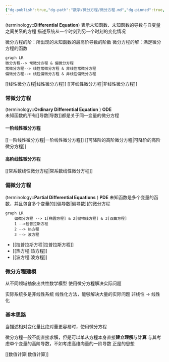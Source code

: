 ```yaml
---
{"dg-publish":true,"dg-path":"数学/微分方程/微分方程.md","dg-pinned":true,"tags":["Continuous","Equation"],"aliases":["常微分方程","偏微分方程"],"permalink":"/数学/微分方程/微分方程/","pinned":true,"dgPassFrontmatter":true,"noteIcon":"","created":"2024-09-04T12:41:40.546+08:00","updated":"2024-09-14T12:40:02.297+08:00"}
---
```


(terminology::**Differential Equation**)
表示未知函数、未知函数的导数与自变量之间关系的方程
描述系统从一个时刻到另一个时刻的变化情况

微分方程的阶：所出现的未知函数的最高阶导数的阶数
微分方程的解：满足微分方程的函数

```mermaid
graph LR
微分方程--> 常微分方程 & 偏微分方程
常微分方程--> 线性常微分方程 & 非线性常微分方程
偏微分方程--> 线性偏微分方程 & 非线性偏微分方程
```

[[线性微分方程\|线性微分方程]]
[[非线性微分方程\|非线性微分方程]]

### 常微分方程
(terminology::**Ordinary Differential Equation** )  **ODE**  
未知函数的所有[[导数\|导数]]都是关于同一变量的微分方程
#### 一阶线性微分方程
[[一阶线性微分方程\|一阶线性微分方程]]
[[可降阶的高阶微分方程\|可降阶的高阶微分方程]]
#### 高阶线性微分方程
[[常系数线性微分方程\|常系数线性微分方程]]

### 偏微分方程
(terminology::**Partial Differential Equations** )  **PDE**
未知函数是多个变量的函数，并且包含多个变量的[[偏导数\|偏导数]]的微分方程

```mermaid
graph LR
	偏微分方程 --> 1[椭圆方程] & 2[抛物线方程] & 3[双曲方程]
	1 -->拉普拉斯方程
	2 --> 热方程
	3 --> 波方程
```

-  [[拉普拉斯方程\|拉普拉斯方程]]
-  [[热方程\|热方程]]
-  [[波方程\|波方程]]

### 微分方程建模
从不同领域抽象出共性数学模型
使用微分方程解决实际问题

实际系统多是非线性系统 
线性化方法，能够解决大量的实际问题
非线性 $\to$ 线性化 
### 基本思路
当描述相对变化量比绝对量更容易时，使用微分方程

微分方程一般不能直接求解，但是可以单从方程本身直接**建立理解**与**计算**
与其考虑单个变量的高阶导数，不如考虑高维向量的一阶导数
正是的思想

[[数值计算\|数值计算]]


